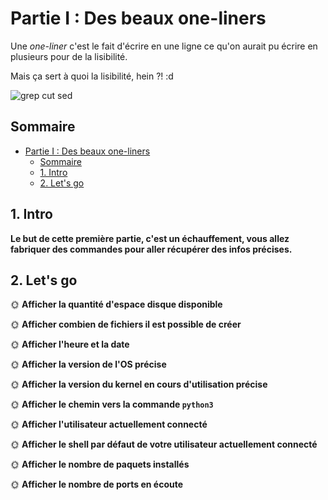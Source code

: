 # Partie I : Des beaux one-liners

Une *one-liner* c'est le fait d'écrire en une ligne ce qu'on aurait pu écrire en plusieurs pour de la lisibilité.

Mais ça sert à quoi la lisibilité, hein ?! :d

![grep cut sed](./img/cutsedgrep.png)

## Sommaire

- [Partie I : Des beaux one-liners](#partie-i--des-beaux-one-liners)
  - [Sommaire](#sommaire)
  - [1. Intro](#1-intro)
  - [2. Let's go](#2-lets-go)

## 1. Intro

**Le but de cette première partie, c'est un échauffement, vous allez fabriquer des commandes pour aller récupérer des infos précises.**

## 2. Let's go

🌞 **Afficher la quantité d'espace disque disponible**


🌞 **Afficher combien de fichiers il est possible de créer**



🌞 **Afficher l'heure et la date**



🌞 **Afficher la version de l'OS précise**



🌞 **Afficher la version du kernel en cours d'utilisation précise**



🌞 **Afficher le chemin vers la commande `python3`**



🌞 **Afficher l'utilisateur actuellement connecté**



🌞 **Afficher le shell par défaut de votre utilisateur actuellement connecté**



🌞 **Afficher le nombre de paquets installés**



🌞 **Afficher le nombre de ports en écoute**





